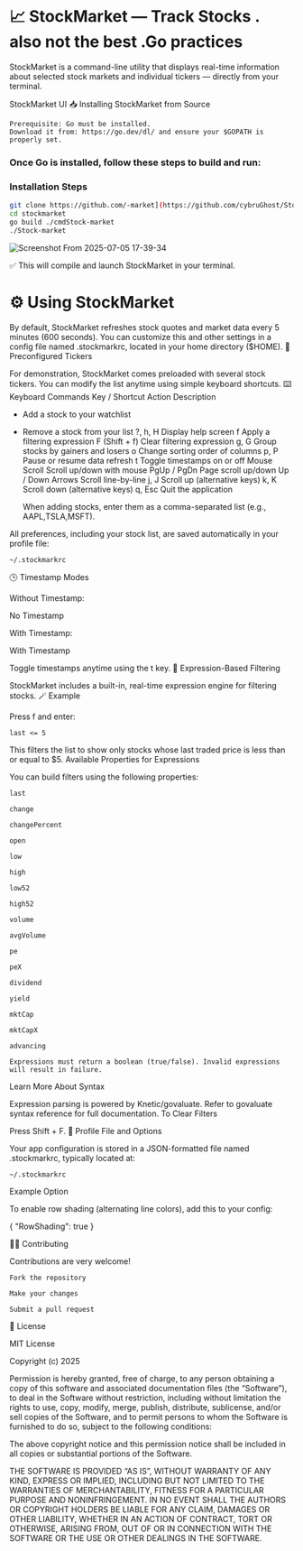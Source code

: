 # 📈 StockMarket — Track Stocks . also not the best  .Go practices

StockMarket is a command-line utility that displays real-time information about selected stock markets and individual tickers — directly from your terminal.

StockMarket UI
📥 Installing StockMarket from Source

    Prerequisite: Go must be installed.
    Download it from: https://go.dev/dl/ and ensure your $GOPATH is properly set.

### Once Go is installed, follow these steps to build and run:


### Installation Steps
```bash
git clone https://github.com/-market](https://github.com/cybruGhost/Stock-market/
cd stockmarket
go build ./cmdStock-market
./Stock-market
```
![Screenshot From 2025-07-05 17-39-34](https://github.com/user-attachments/assets/469b8ab3-8983-4f76-91b0-cc83f2fc63eb)

 ✅ This will compile and launch StockMarket in your terminal.


# ⚙️ Using StockMarket

By default, StockMarket refreshes stock quotes and market data every 5 minutes (600 seconds).
You can customize this and other settings in a config file named .stockmarkrc, located in your home directory ($HOME).
🧪 Preconfigured Tickers

For demonstration, StockMarket comes preloaded with several stock tickers. You can modify the list anytime using simple keyboard shortcuts.
⌨️ Keyboard Commands
Key / Shortcut	Action Description
+	Add a stock to your watchlist
-	Remove a stock from your list
?, h, H	Display help screen
f	Apply a filtering expression
F (Shift + f)	Clear filtering expression
g, G	Group stocks by gainers and losers
o	Change sorting order of columns
p, P	Pause or resume data refresh
t	Toggle timestamps on or off
Mouse Scroll	Scroll up/down with mouse
PgUp / PgDn	Page scroll up/down
Up / Down Arrows	Scroll line-by-line
j, J	Scroll up (alternative keys)
k, K	Scroll down (alternative keys)
q, Esc	Quit the application

    When adding stocks, enter them as a comma-separated list (e.g., AAPL,TSLA,MSFT).

All preferences, including your stock list, are saved automatically in your profile file:
```bash
~/.stockmarkrc
```
🕒 Timestamp Modes

Without Timestamp:

No Timestamp

With Timestamp:

With Timestamp

Toggle timestamps anytime using the t key.
🧠 Expression-Based Filtering

StockMarket includes a built-in, real-time expression engine for filtering stocks.
🪄 Example

Press f and enter:
```
last <= 5
```
This filters the list to show only stocks whose last traded price is less than or equal to $5.
Available Properties for Expressions

You can build filters using the following properties:

    last

    change

    changePercent

    open

    low

    high

    low52

    high52

    volume

    avgVolume

    pe

    peX

    dividend

    yield

    mktCap

    mktCapX

    advancing

    Expressions must return a boolean (true/false). Invalid expressions will result in failure.

Learn More About Syntax

Expression parsing is powered by Knetic/govaluate.
Refer to govaluate syntax reference for full documentation.
To Clear Filters

Press Shift + F.
📁 Profile File and Options

Your app configuration is stored in a JSON-formatted file named .stockmarkrc, typically located at:
```
~/.stockmarkrc
```
Example Option

To enable row shading (alternating line colors), add this to your config:

{
  "RowShading": true
}

🧑‍💻 Contributing

Contributions are very welcome!

    Fork the repository

    Make your changes

    Submit a pull request

🪪 License

MIT License

Copyright (c) 2025

Permission is hereby granted, free of charge, to any person obtaining a copy
of this software and associated documentation files (the “Software”), to deal
in the Software without restriction, including without limitation the rights
to use, copy, modify, merge, publish, distribute, sublicense, and/or sell
copies of the Software, and to permit persons to whom the Software is
furnished to do so, subject to the following conditions:

The above copyright notice and this permission notice shall
be included in all copies or substantial portions of the Software.

THE SOFTWARE IS PROVIDED “AS IS”, WITHOUT WARRANTY OF ANY KIND,
EXPRESS OR IMPLIED, INCLUDING BUT NOT LIMITED TO THE WARRANTIES
OF MERCHANTABILITY, FITNESS FOR A PARTICULAR PURPOSE AND NONINFRINGEMENT.
IN NO EVENT SHALL THE AUTHORS OR COPYRIGHT HOLDERS BE LIABLE FOR ANY CLAIM,
DAMAGES OR OTHER LIABILITY, WHETHER IN AN ACTION OF CONTRACT, TORT
OR OTHERWISE, ARISING FROM, OUT OF OR IN CONNECTION WITH THE SOFTWARE
OR THE USE OR OTHER DEALINGS IN THE SOFTWARE.


